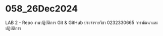 # 058_26Dec2024

LAB 2 - Repo งานปฏิบัติการ Git & GitHub ประจำรายวิชา 0232330665 การพัฒนาและปฏิบัติการ
